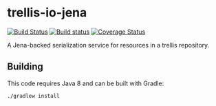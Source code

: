 # trellis-io-jena

[![Build Status](https://travis-ci.org/trellis-ldp/trellis-io-jena.png?branch=master)](https://travis-ci.org/trellis-ldp/trellis-io-jena)
[![Build status](https://ci.appveyor.com/api/projects/status/awgd162sglw3oe7y?svg=true)](https://ci.appveyor.com/project/acoburn/trellis-io-jena)
[![Coverage Status](https://coveralls.io/repos/github/trellis-ldp/trellis-io-jena/badge.svg?branch=master)](https://coveralls.io/github/trellis-ldp/trellis-io-jena?branch=master)

A Jena-backed serialization service for resources in a trellis repository.

## Building

This code requires Java 8 and can be built with Gradle:

    ./gradlew install
